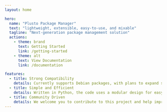 ```yaml
---
layout: home

hero:
  name: "Plusto Package Manager"
  text: "lightweight, extensible, easy-to-use, and mixable"
  tagline: "Next-generation package management solution"
  actions:
    - theme: brand
      text: Getting Started
      link: /getting-started
    - theme: alt
      text: View Documentation
      link: /documentation

features:
  - title: Strong Compatibility
    details: Currently supports Debian packages, with plans to expand support for Red Hat and similar user repositories like Ubuntu PPA and Arch Linux AUR in the future.
  - title: Simple and Efficient
    details: Written in Python, the code uses a modular design for easy extension.
  - title: Community Driven
    details: We welcome you to contribute to this project and help improve and expand its features.
---
```

